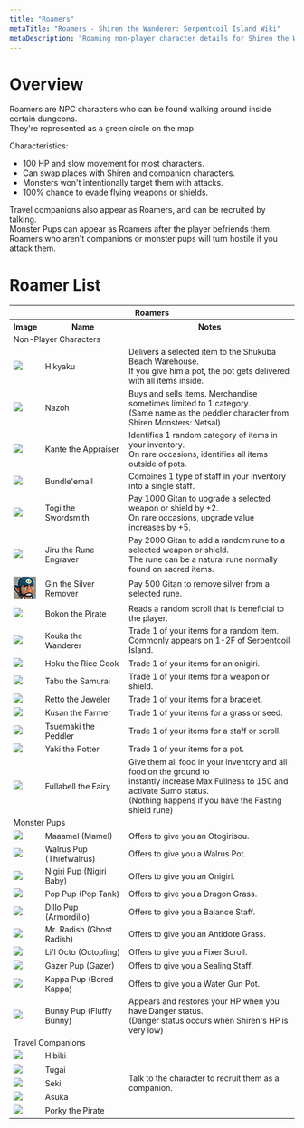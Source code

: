 ```yaml
---
title: "Roamers"
metaTitle: "Roamers - Shiren the Wanderer: Serpentcoil Island Wiki"
metaDescription: "Roaming non-player character details for Shiren the Wanderer: The Mystery Dungeon of Serpentcoil Island."
---
```


# Overview

Roamers are NPC characters who can be found walking around inside certain dungeons.<br/>They're represented as a green circle on the map.

Characteristics:

- 100 HP and slow movement for most characters.
- Can swap places with Shiren and companion characters.
- Monsters won't intentionally target them with attacks.
- 100% chance to evade flying weapons or shields.

Travel companions also appear as Roamers, and can be recruited by talking.<br/>Monster Pups can appear as Roamers after the player befriends them.<br/>Roamers who aren't companions or monster pups will turn hostile if you attack them.

# Roamer List

<table class="roamerTable pageLinksTable">
  <tr>
    <th colspan="3">Roamers</th>
  </tr>
  <tr>
    <th>Image</th>
    <th>Name</th>
    <th>Notes</th>
  </tr>
  <tr>
    <td colspan="3" class="centeredText highlightDarkGray">Non-Player Characters</td>
  </tr>
  <tr>
    <td><img src="../images/npcs/hikyaku.png"/></td>
    <td class="priceTableName">Hikyaku</td>
    <td class="leftText">Delivers a selected item to the Shukuba Beach Warehouse.<br/>If you give him a pot, the pot gets delivered with all items inside.</td>
  </tr>
  <tr>
    <td><img src="../images/npcs/nazoh.png"/></td>
    <td class="priceTableName">Nazoh</td>
    <td class="leftText">Buys and sells items. Merchandise sometimes limited to 1 category.<br/>(Same name as the peddler character from Shiren Monsters: Netsal)</td>
  </tr>
  <tr>
    <td><img src="../images/npcs/kante.png"/></td>
    <td class="priceTableName">Kante the Appraiser</td>
    <td class="leftText">Identifies 1 random category of items in your inventory.<br/>On rare occasions, identifies all items outside of pots.</td>
  </tr>
  <tr>
    <td><img src="../images/npcs/bundle-emall.png"/></td>
    <td class="priceTableName">Bundle'emall</td>
    <td class="leftText">Combines 1 type of staff in your inventory into a single staff.</td>
  </tr>
  <tr>
    <td><img src="../images/npcs/togi.png"/></td>
    <td class="priceTableName">Togi the Swordsmith</td>
    <td class="leftText">Pay 1000 Gitan to upgrade a selected weapon or shield by +2.<br/>On rare occasions, upgrade value increases by +5.</td>
  </tr>
  <tr>
    <td><img src="../images/npcs/jiru.png"/></td>
    <td class="priceTableName">Jiru the Rune Engraver</td>
    <td class="leftText">Pay 2000 Gitan to add a random rune to a selected weapon or shield.<br/>The rune can be a natural rune normally found on sacred items.</td>
  </tr>
  <tr>
    <td><img src="../images/npcs/gin.png"/></td>
    <td class="priceTableName">Gin the Silver Remover</td>
    <td class="leftText">Pay 500 Gitan to remove silver from a selected rune.</td>
  </tr>
  <tr>
    <td><img src="../images/npcs/bokon.png"/></td>
    <td class="priceTableName">Bokon the Pirate</td>
    <td class="leftText">Reads a random scroll that is beneficial to the player.</td>
  </tr>
  <tr>
    <td><img src="../images/npcs/kouka.png"/></td>
    <td class="priceTableName">Kouka the Wanderer</td>
    <td class="leftText">Trade 1 of your items for a random item.<br/>Commonly appears on 1-2F of Serpentcoil Island.</td>
  </tr>
  <tr>
    <td><img src="../images/npcs/hoku.png"/></td>
    <td class="priceTableName">Hoku the Rice Cook</td>
    <td class="leftText">Trade 1 of your items for an onigiri.</td>
  </tr>
  <tr>
    <td><img src="../images/npcs/tabu.png"/></td>
    <td class="priceTableName">Tabu the Samurai</td>
    <td class="leftText">Trade 1 of your items for a weapon or shield.</td>
  </tr>
  <tr>
    <td><img src="../images/npcs/retto.png"/></td>
    <td class="priceTableName">Retto the Jeweler</td>
    <td class="leftText">Trade 1 of your items for a bracelet.</td>
  </tr>
  <tr>
    <td><img src="../images/npcs/kusan.png"/></td>
    <td class="priceTableName">Kusan the Farmer</td>
    <td class="leftText">Trade 1 of your items for a grass or seed.</td>
  </tr>
  <tr>
    <td><img src="../images/npcs/tsuemaki.png"/></td>
    <td class="priceTableName">Tsuemaki the Peddler</td>
    <td class="leftText">Trade 1 of your items for a staff or scroll.</td>
  </tr>
  <tr>
    <td><img src="../images/npcs/yaki.png"/></td>
    <td class="priceTableName">Yaki the Potter</td>
    <td class="leftText">Trade 1 of your items for a pot.</td>
  </tr>
  <tr>
    <td><img src="../images/npcs/fullabell.png"/></td>
    <td class="priceTableName">Fullabell the Fairy</td>
    <td class="leftText">Give them all food in your inventory and all food on the ground to<br/>instantly increase Max Fullness to 150 and activate Sumo status.<br/>(Nothing happens if you have the Fasting shield rune)</td>
  </tr>
  <tr>
    <td colspan="3" class="centeredText highlightDarkGray">Monster Pups</td>
  </tr>
  <tr>
    <td><img src="../images/npcs/maaamel.png"/></td>
    <td class="priceTableName">Maaamel (Mamel)</td>
    <td class="leftText">Offers to give you an Otogirisou.</td>
  </tr>
  <tr>
    <td><img src="../images/npcs/walrus_pup.png"/></td>
    <td class="priceTableName">Walrus Pup (Thiefwalrus)</td>
    <td class="leftText">Offers to give you a Walrus Pot.</td>
  </tr>
  <tr>
    <td><img src="../images/npcs/nigiri_pup.png"/></td>
    <td class="priceTableName">Nigiri Pup (Nigiri Baby)</td>
    <td class="leftText">Offers to give you an Onigiri.</td>
  </tr>
  <tr>
    <td><img src="../images/npcs/pop_pup.png"/></td>
    <td class="priceTableName">Pop Pup (Pop Tank)</td>
    <td class="leftText">Offers to give you a Dragon Grass.</td>
  </tr>
  <tr>
    <td><img src="../images/npcs/dillo_pup.png"/></td>
    <td class="priceTableName">Dillo Pup (Armordillo)</td>
    <td class="leftText">Offers to give you a Balance Staff.</td>
  </tr>
  <tr>
    <td><img src="../images/npcs/mr_radish.png"/></td>
    <td class="priceTableName">Mr. Radish (Ghost Radish)</td>
    <td class="leftText">Offers to give you an Antidote Grass.</td>
  </tr>
  <tr>
    <td><img src="../images/npcs/lil-octo.png"/></td>
    <td class="priceTableName">Li'l Octo (Octopling)</td>
    <td class="leftText">Offers to give you a Fixer Scroll.</td>
  </tr>
  <tr>
    <td><img src="../images/npcs/gazer_pup.png"/></td>
    <td class="priceTableName">Gazer Pup (Gazer)</td>
    <td class="leftText">Offers to give you a Sealing Staff.</td>
  </tr>
  <tr>
    <td><img src="../images/npcs/kappa_pup.png"/></td>
    <td class="priceTableName">Kappa Pup (Bored Kappa)</td>
    <td class="leftText">Offers to give you a Water Gun Pot.</td>
  </tr>
  <tr>
    <td><img src="../images/npcs/bunny_pup.png"/></td>
    <td class="priceTableName">Bunny Pup (Fluffy Bunny)</td>
    <td class="leftText">Appears and restores your HP when you have Danger status.<br/>(Danger status occurs when Shiren's HP is very low)</td>
  </tr>
  <tr>
    <td colspan="6" class="centeredText highlightDarkGray">Travel Companions</td>
  </tr>
  <tr>
    <td><img src="../images/npcs/hibiki.png"/></td>
    <td class="priceTableName">Hibiki</td>
    <td rowspan="5" class="leftText">Talk to the character to recruit them as a companion.</td>
  </tr>
  <tr>
    <td><img src="../images/npcs/tugai.png"/></td>
    <td class="priceTableName">Tugai</td>
  </tr>
  <tr>
    <td><img src="../images/npcs/seki.png"/></td>
    <td class="priceTableName">Seki</td>
  </tr>
  <tr>
    <td><img src="../images/npcs/asuka.png"/></td>
    <td class="priceTableName">Asuka</td>
  </tr>
  <tr>
    <td><img src="../images/npcs/porky.png"/></td>
    <td class="priceTableName">Porky the Pirate</td>
  </tr>
</table>
